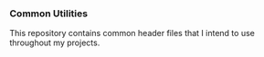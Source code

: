### Common Utilities

This repository contains common header files that I intend to use throughout my projects.
